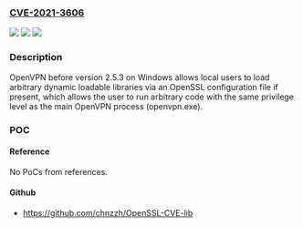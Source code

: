 ### [CVE-2021-3606](https://cve.mitre.org/cgi-bin/cvename.cgi?name=CVE-2021-3606)
![](https://img.shields.io/static/v1?label=Product&message=OpenVPN-GUI&color=blue)
![](https://img.shields.io/static/v1?label=Version&message=n%2Fa&color=blue)
![](https://img.shields.io/static/v1?label=Vulnerability&message=CWE-427%20Uncontrolled%20Search%20Path%20Element&color=brighgreen)

### Description

OpenVPN before version 2.5.3 on Windows allows local users to load arbitrary dynamic loadable libraries via an OpenSSL configuration file if present, which allows the user to run arbitrary code with the same privilege level as the main OpenVPN process (openvpn.exe).

### POC

#### Reference
No PoCs from references.

#### Github
- https://github.com/chnzzh/OpenSSL-CVE-lib

